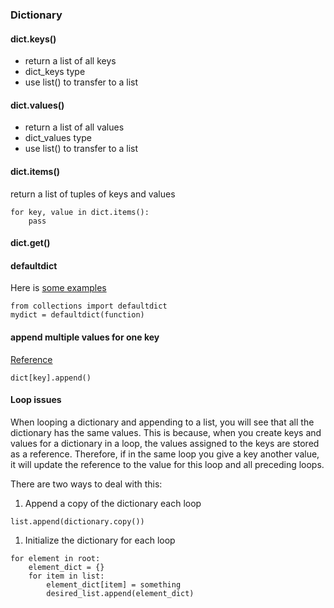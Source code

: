 <h3>Dictionary</h3>

<h4>dict.keys()</h4>

<ul>
<li>return a list of all keys</li>
<li>dict_keys type</li>
<li>use list() to transfer to a list</li>
</ul>

<h4>dict.values()</h4>

<ul>
<li>return a list of all values</li>
<li>dict_values type</li>
<li>use list() to transfer to a list</li>
</ul>

<h4>dict.items()</h4>

<p>return a list of tuples of keys and values</p>

<pre><code class="Python">for key, value in dict.items():
    pass
</code></pre>

<h4>dict.get()</h4>

<h4>defaultdict</h4>

<p>Here is <a href="https://www.accelebrate.com/blog/using-defaultdict-python/">some examples</a></p>

<pre><code class="Python">from collections import defaultdict
mydict = defaultdict(function)
</code></pre>

<h4>append multiple values for one key</h4>

<p><a href="http://stackoverflow.com/questions/3199171/append-multiple-values-for-one-key-in-python-dictionary">Reference</a></p>

<pre><code class="Python">dict[key].append()
</code></pre>

<h4>Loop issues</h4>

<p>When looping a dictionary and appending to a list, you will see that all the dictionary has the same values. This is because, when you create keys and values for a dictionary in a loop, the values assigned to the keys are stored as a reference. Therefore, if in the same loop you give a key another value, it will update the reference to the value for this loop and all preceding loops.</p>

<p>There are two ways to deal with this:</p>

<ol>
<li>Append a copy of the dictionary each loop</li>
</ol>

<pre><code class="Python">list.append(dictionary.copy())
</code></pre>

<ol>
<li>Initialize the dictionary for each loop</li>
</ol>

<pre><code class="Python">for element in root:
    element_dict = {}
    for item in list:
        element_dict[item] = something
        desired_list.append(element_dict)
</code></pre>
